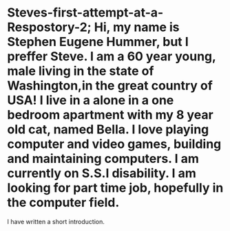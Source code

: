 # Steves-first-attempt-at-a-Respostory-2; Hi, my name is Stephen Eugene Hummer, but I preffer Steve. I am a 60 year young, male living in the state of Washington,in the great country of USA! I live in a alone in a one bedroom apartment with my 8 year old cat, named Bella. I love playing computer and video games, building and maintaining computers. I am currently on S.S.I disability. I am looking for part time job, hopefully in the computer field.
I have written a short introduction.
